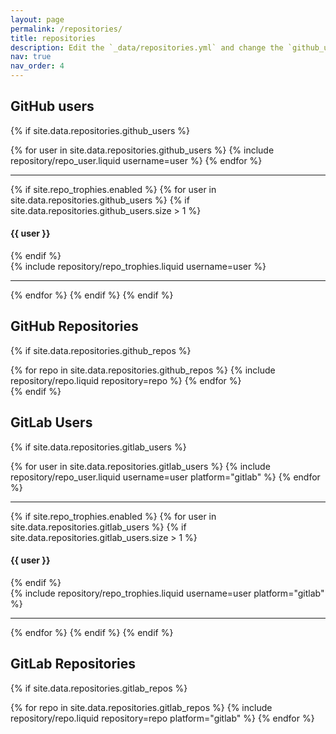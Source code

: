 ```yaml
---
layout: page
permalink: /repositories/
title: repositories
description: Edit the `_data/repositories.yml` and change the `github_users` and `github_repos` lists to include your own GitHub profile and repositories.
nav: true
nav_order: 4
---
```


## GitHub users

{% if site.data.repositories.github_users %}

<div class="repositories d-flex flex-wrap flex-md-row flex-column justify-content-between align-items-center">
  {% for user in site.data.repositories.github_users %}
    {% include repository/repo_user.liquid username=user %}
  {% endfor %}
</div>

---

{% if site.repo_trophies.enabled %}
{% for user in site.data.repositories.github_users %}
{% if site.data.repositories.github_users.size > 1 %}

  <h4>{{ user }}</h4>
  {% endif %}
  <div class="repositories d-flex flex-wrap flex-md-row flex-column justify-content-between align-items-center">
  {% include repository/repo_trophies.liquid username=user %}
  </div>

---

{% endfor %}
{% endif %}
{% endif %}

## GitHub Repositories

{% if site.data.repositories.github_repos %}

<div class="repositories d-flex flex-wrap flex-md-row flex-column justify-content-between align-items-center">
  {% for repo in site.data.repositories.github_repos %}
    {% include repository/repo.liquid repository=repo %}
  {% endfor %}
</div>
{% endif %}

## GitLab Users

{% if site.data.repositories.gitlab_users %}
<div class="repositories d-flex flex-wrap flex-md-row flex-column justify-content-between align-items-center">
  {% for user in site.data.repositories.gitlab_users %}
    {% include repository/repo_user.liquid username=user platform="gitlab" %}
  {% endfor %}
</div>

---

{% if site.repo_trophies.enabled %}
{% for user in site.data.repositories.gitlab_users %}
{% if site.data.repositories.gitlab_users.size > 1 %}
  <h4>{{ user }}</h4>
{% endif %}
  <div class="repositories d-flex flex-wrap flex-md-row flex-column justify-content-between align-items-center">
    {% include repository/repo_trophies.liquid username=user platform="gitlab" %}
  </div>

---
{% endfor %}
{% endif %}
{% endif %}

## GitLab Repositories

{% if site.data.repositories.gitlab_repos %}
<div class="repositories d-flex flex-wrap flex-md-row flex-column justify-content-between align-items-center">
  {% for repo in site.data.repositories.gitlab_repos %}
    {% include repository/repo.liquid repository=repo platform="gitlab" %}
  {% endfor %}
</div>


